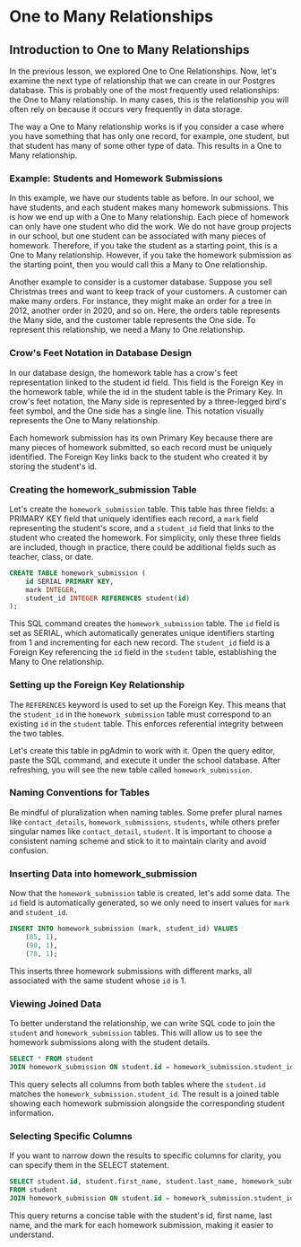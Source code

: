 # One to Many Relationships

## Introduction to One to Many Relationships

In the previous lesson, we explored One to One Relationships. Now, let's examine the next type of relationship that we can create in our Postgres database. This is probably one of the most frequently used relationships: the One to Many relationship. In many cases, this is the relationship you will often rely on because it occurs very frequently in data storage.

The way a One to Many relationship works is if you consider a case where you have something that has only one record, for example, one student, but that student has many of some other type of data. This results in a One to Many relationship.

### Example: Students and Homework Submissions

In this example, we have our students table as before. In our school, we have students, and each student makes many homework submissions. This is how we end up with a One to Many relationship. Each piece of homework can only have one student who did the work. We do not have group projects in our school, but one student can be associated with many pieces of homework. Therefore, if you take the student as a starting point, this is a One to Many relationship. However, if you take the homework submission as the starting point, then you would call this a Many to One relationship.

Another example to consider is a customer database. Suppose you sell Christmas trees and want to keep track of your customers. A customer can make many orders. For instance, they might make an order for a tree in 2012, another order in 2020, and so on. Here, the orders table represents the Many side, and the customer table represents the One side. To represent this relationship, we need a Many to One relationship.

### Crow's Feet Notation in Database Design

In our database design, the homework table has a crow's feet representation linked to the student id field. This field is the Foreign Key in the homework table, while the id in the student table is the Primary Key. In crow's feet notation, the Many side is represented by a three-legged bird's feet symbol, and the One side has a single line. This notation visually represents the One to Many relationship.

Each homework submission has its own Primary Key because there are many pieces of homework submitted, so each record must be uniquely identified. The Foreign Key links back to the student who created it by storing the student's id.

### Creating the homework_submission Table

Let's create the `homework_submission` table. This table has three fields: a PRIMARY KEY field that uniquely identifies each record, a `mark` field representing the student's score, and a `student_id` field that links to the student who created the homework. For simplicity, only these three fields are included, though in practice, there could be additional fields such as teacher, class, or date.

```sql
CREATE TABLE homework_submission (
    id SERIAL PRIMARY KEY,
    mark INTEGER,
    student_id INTEGER REFERENCES student(id)
);
```

This SQL command creates the `homework_submission` table. The `id` field is set as SERIAL, which automatically generates unique identifiers starting from 1 and incrementing for each new record. The `student_id` field is a Foreign Key referencing the `id` field in the `student` table, establishing the Many to One relationship.

### Setting up the Foreign Key Relationship

The `REFERENCES` keyword is used to set up the Foreign Key. This means that the `student_id` in the `homework_submission` table must correspond to an existing `id` in the `student` table. This enforces referential integrity between the two tables.

Let's create this table in pgAdmin to work with it. Open the query editor, paste the SQL command, and execute it under the school database. After refreshing, you will see the new table called `homework_submission`.

### Naming Conventions for Tables

Be mindful of pluralization when naming tables. Some prefer plural names like `contact_details`, `homework_submissions`, `students`, while others prefer singular names like `contact_detail`, `student`. It is important to choose a consistent naming scheme and stick to it to maintain clarity and avoid confusion.

### Inserting Data into homework_submission

Now that the `homework_submission` table is created, let's add some data. The `id` field is automatically generated, so we only need to insert values for `mark` and `student_id`.

```sql
INSERT INTO homework_submission (mark, student_id) VALUES
    (85, 1),
    (90, 1),
    (78, 1);
```

This inserts three homework submissions with different marks, all associated with the same student whose `id` is 1.

### Viewing Joined Data

To better understand the relationship, we can write SQL code to join the `student` and `homework_submission` tables. This will allow us to see the homework submissions along with the student details.

```sql
SELECT * FROM student
JOIN homework_submission ON student.id = homework_submission.student_id;
```

This query selects all columns from both tables where the `student.id` matches the `homework_submission.student_id`. The result is a joined table showing each homework submission alongside the corresponding student information.

### Selecting Specific Columns

If you want to narrow down the results to specific columns for clarity, you can specify them in the SELECT statement.

```sql
SELECT student.id, student.first_name, student.last_name, homework_submission.mark
FROM student
JOIN homework_submission ON student.id = homework_submission.student_id;
```

This query returns a concise table with the student's id, first name, last name, and the mark for each homework submission, making it easier to understand.
